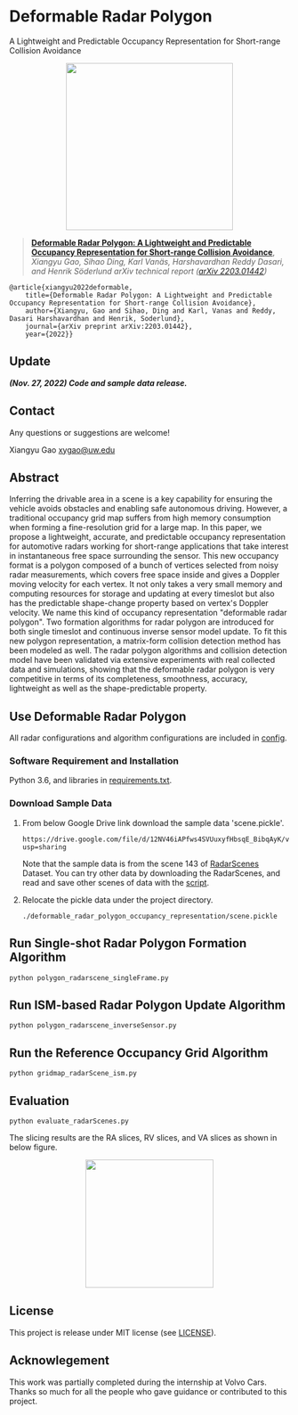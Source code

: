 # Deformable Radar Polygon

A Lightweight and Predictable Occupancy Representation for Short-range Collision Avoidance

<p align="center"> <img src='docs/grap_abs.png' align="center" height="300px"> </p>

> [**Deformable Radar Polygon: A Lightweight and Predictable Occupancy Representation for Short-range Collision Avoidance**](https://arxiv.org/pdf/2203.01442.pdf),            
> *Xiangyu Gao, Sihao Ding, Karl Vanäs, Harshavardhan Reddy Dasari, and Henrik Söderlund*
> *arXiv technical report ([arXiv 2203.01442](https://arxiv.org/abs/2203.01442))*  

    @article{xiangyu2022deformable,
        title={Deformable Radar Polygon: A Lightweight and Predictable Occupancy Representation for Short-range Collision Avoidance},
        author={Xiangyu, Gao and Sihao, Ding and Karl, Vanas and Reddy, Dasari Harshavardhan and Henrik, Soderlund},
        journal={arXiv preprint arXiv:2203.01442},
        year={2022}}

## Update
***(Nov. 27, 2022) Code and sample data release.***

## Contact
Any questions or suggestions are welcome! 

Xiangyu Gao [xygao@uw.edu](mailto:xygao@uw.edu) 

## Abstract
Inferring the drivable area in a scene is a key capability for ensuring the vehicle avoids obstacles and enabling safe autonomous driving. However, a traditional occupancy grid map suffers from high memory consumption when forming a fine-resolution grid for a large map. In this paper, we propose a lightweight, accurate, and predictable occupancy representation for automotive radars working for short-range applications that take interest in instantaneous free space surrounding the sensor. This new occupancy format is a polygon composed of a bunch of vertices selected from noisy radar measurements, which covers free space inside and gives a Doppler moving velocity for each vertex. It not only takes a very small memory and computing resources for storage and updating at every timeslot but also has the predictable shape-change property based on vertex's Doppler velocity. We name this kind of occupancy representation "deformable radar polygon". Two formation algorithms for radar polygon are introduced for both single timeslot and continuous inverse sensor model update. To fit this new polygon representation, a matrix-form collision detection method has been modeled as well. The radar polygon algorithms and collision detection model have been validated via extensive experiments with real collected data and simulations, showing that the deformable radar polygon is very competitive in terms of its completeness, smoothness, accuracy, lightweight as well as the shape-predictable property. 

## Use Deformable Radar Polygon

All radar configurations and algorithm configurations are included in [config](config.py).

### Software Requirement and Installation

Python 3.6, and libraries in [requirements.txt](requirements.txt).

### Download Sample Data
1. From below Google Drive link download the sample data 'scene.pickle'. 
    ```
    https://drive.google.com/file/d/12NV46iAPfws4SVUuxyfHbsqE_BibqAyK/view?usp=sharing
    ```
    Note that the sample data is from the scene 143 of [RadarScenes](https://radar-scenes.com/) Dataset. You can try other data by downloading the RadarScenes, and read and save other scenes of data with the [script](read_radarscene_data.py).

2. Relocate the pickle data under the project directory.
    ```
    ./deformable_radar_polygon_occupancy_representation/scene.pickle
    ```

## Run Single-shot Radar Polygon Formation Algorithm
    
    python polygon_radarscene_singleFrame.py
    

## Run ISM-based Radar Polygon Update Algorithm
   
    python polygon_radarscene_inverseSensor.py
    

## Run the Reference Occupancy Grid Algorithm   
    python gridmap_radarScene_ism.py
    

## Evaluation 
    python evaluate_radarScenes.py

The slicing results are the RA slices, RV slices, and VA slices as shown in below figure.
<p align="center"> <img src='docs/slice_viz.png' align="center" height="230px"> </p>

## License

This project is release under MIT license (see [LICENSE](LICENSE)).

## Acknowlegement
This work was partially completed during the internship at Volvo Cars. Thanks so much for all the people who gave guidance or contributed to this project.

